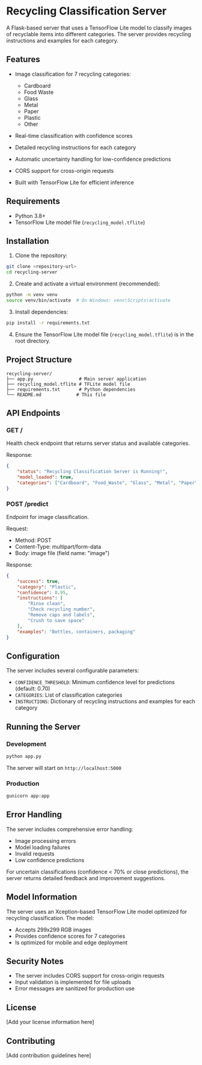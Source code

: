 # Recycling Classification Server

A Flask-based server that uses a TensorFlow Lite model to classify images of recyclable items into different categories. The server provides recycling instructions and examples for each category.

## Features

- Image classification for 7 recycling categories:
  - Cardboard
  - Food Waste
  - Glass
  - Metal
  - Paper
  - Plastic
  - Other

- Real-time classification with confidence scores
- Detailed recycling instructions for each category
- Automatic uncertainty handling for low-confidence predictions
- CORS support for cross-origin requests
- Built with TensorFlow Lite for efficient inference

## Requirements

- Python 3.8+
- TensorFlow Lite model file (`recycling_model.tflite`)

## Installation

1. Clone the repository:
```bash
git clone <repository-url>
cd recycling-server
```

2. Create and activate a virtual environment (recommended):
```bash
python -m venv venv
source venv/bin/activate  # On Windows: venv\Scripts\activate
```

3. Install dependencies:
```bash
pip install -r requirements.txt
```

4. Ensure the TensorFlow Lite model file (`recycling_model.tflite`) is in the root directory.

## Project Structure

```
recycling-server/
├── app.py                 # Main server application
├── recycling_model.tflite # TFLite model file
├── requirements.txt       # Python dependencies
└── README.md             # This file
```

## API Endpoints

### GET /
Health check endpoint that returns server status and available categories.

Response:
```json
{
    "status": "Recycling Classification Server is Running!",
    "model_loaded": true,
    "categories": ["Cardboard", "Food_Waste", "Glass", "Metal", "Paper", "Plastic", "Other"]
}
```

### POST /predict
Endpoint for image classification.

Request:
- Method: POST
- Content-Type: multipart/form-data
- Body: image file (field name: "image")

Response:
```json
{
    "success": true,
    "category": "Plastic",
    "confidence": 0.95,
    "instructions": [
        "Rinse clean",
        "Check recycling number",
        "Remove caps and labels",
        "Crush to save space"
    ],
    "examples": "Bottles, containers, packaging"
}
```

## Configuration

The server includes several configurable parameters:

- `CONFIDENCE_THRESHOLD`: Minimum confidence level for predictions (default: 0.70)
- `CATEGORIES`: List of classification categories
- `INSTRUCTIONS`: Dictionary of recycling instructions and examples for each category

## Running the Server

### Development
```bash
python app.py
```
The server will start on `http://localhost:5000`

### Production
```bash
gunicorn app:app
```

## Error Handling

The server includes comprehensive error handling:
- Image processing errors
- Model loading failures
- Invalid requests
- Low confidence predictions

For uncertain classifications (confidence < 70% or close predictions), the server returns detailed feedback and improvement suggestions.

## Model Information

The server uses an Xception-based TensorFlow Lite model optimized for recycling classification. The model:
- Accepts 299x299 RGB images
- Provides confidence scores for 7 categories
- Is optimized for mobile and edge deployment

## Security Notes

- The server includes CORS support for cross-origin requests
- Input validation is implemented for file uploads
- Error messages are sanitized for production use

## License

[Add your license information here]

## Contributing

[Add contribution guidelines here]
